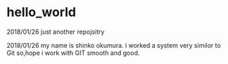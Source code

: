 # hello_world
2018/01/26 just another repojsitry


2018/01/26 my name is shinko okumura.
i worked a system very similor to Git
so,hope i work with GIT smooth and good.
